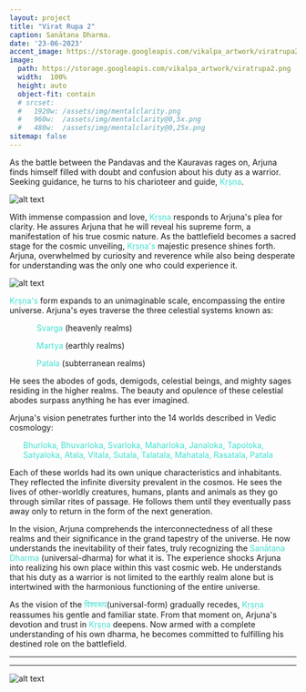 ```yaml
---
layout: project
title: "Virat Rupa 2"
caption: Sanātana Dharma.
date: '23-06-2023'
accent_image: https://storage.googleapis.com/vikalpa_artwork/viratrupa2.png   
image: 
  path: https://storage.googleapis.com/vikalpa_artwork/viratrupa2.png
  width:  100%
  height: auto
  object-fit: contain
  # srcset: 
  #   1920w: /assets/img/mentalclarity.png
  #   960w:  /assets/img/mentalclarity@0,5x.png
  #   480w:  /assets/img/mentalclarity@0,25x.png
sitemap: false
---
```

As the battle between the Pandavas and the Kauravas rages on, Arjuna finds himself filled with doubt and confusion about his duty as a warrior. Seeking guidance, he turns to his charioteer and guide, <span style="color:turquoise">Kṛṣṇa</span>.

![alt text](https://storage.googleapis.com/vikalpa_artwork/viratrupa2-bottom.png)

With immense compassion and love, <span style="color:turquoise">Kṛṣṇa</span> responds to Arjuna's plea for clarity. He assures Arjuna that he will reveal his supreme form, a manifestation of his true cosmic nature. As the battlefield becomes a sacred stage for the cosmic unveiling, <span style="color:turquoise">Kṛṣṇa's</span> majestic presence shines forth. Arjuna, overwhelmed by curiosity and reverence while also being desperate for understanding was the only one who could experience it. 


![alt text](https://storage.googleapis.com/vikalpa_artwork/viratrupa2-top.png)


<span style="color:turquoise">Kṛṣṇa's</span> form expands to an unimaginable scale, encompassing the entire universe. Arjuna's eyes traverse the three celestial systems known as: 
<ul>
<ul><span style="color:turquoise">Svarga</span> (heavenly realms) </ul>
<ul><span style="color:turquoise">Martya</span> (earthly realms)</ul> 
<ul><span style="color:turquoise">Patala</span> (subterranean realms)</ul>
</ul>

He sees the abodes of gods, demigods, celestial beings, and mighty sages residing in the higher realms. The beauty and opulence of these celestial abodes surpass anything he has ever imagined.

Arjuna's vision penetrates further into the 14 worlds described in Vedic cosmology: 
<ul>
 <span style="color:turquoise">Bhurloka, Bhuvarloka, Svarloka, Maharloka, Janaloka, Tapoloka, Satyaloka, Atala, Vitala, Sutala, Talatala, Mahatala, Rasatala, Patala</span>
 
 </ul>

Each of these worlds had its own unique characteristics and inhabitants. They reflected the infinite diversity prevalent in the cosmos. He sees the lives of other-worldly creatures, humans, plants and animals as they go through similar rites of passage. He follows them until they eventually pass away only to return in the form of the next generation. 


In the vision, Arjuna comprehends the interconnectedness of all these realms and their significance in the grand tapestry of the universe.  He now understands the inevitability of their fates, truly recognizing the <span style="color:turquoise">Sanātana Dharma</span> (universal-dharma) for what it is. The experience shocks Arjuna into realizing his own place within this vast cosmic web. He understands that his duty as a warrior is not limited to the earthly realm alone but is intertwined with the harmonious functioning of the entire universe.


As the vision of the <span style="color:turquoise">विश्वरूप</span>(universal-form) gradually recedes, <span style="color:turquoise">Kṛṣṇa</span> reassumes his gentle and familiar state. From that moment on, Arjuna's devotion and trust in <span style="color:turquoise">Kṛṣṇa</span> deepens. Now armed with a complete understanding of his own dharma, he becomes committed to fulfilling his destined role on the battlefield.

-----------------------------------------------------------------------------------------------------------
-----------------------------------------------------------------------------------------------------------

![alt text](https://storage.googleapis.com/vikalpa_artwork/viratrupa2.png)
